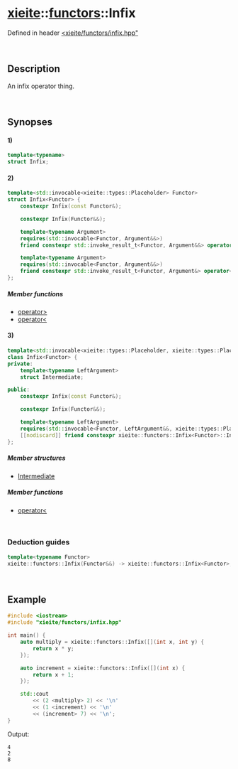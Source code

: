 # [xieite](../../xieite.md)\:\:[functors](../../functors.md)\:\:Infix
Defined in header [<xieite/functors/infix.hpp"](../../../include/xieite/functors/infix.hpp)

&nbsp;

## Description
An infix operator thing.

&nbsp;

## Synopses
#### 1)
```cpp
template<typename>
struct Infix;
```
#### 2)
```cpp
template<std::invocable<xieite::types::Placeholder> Functor>
struct Infix<Functor> {
    constexpr Infix(const Functor&);

    constexpr Infix(Functor&&);

    template<typename Argument>
    requires(std::invocable<Functor, Argument&&>)
    friend constexpr std::invoke_result_t<Functor, Argument&&> operator>(const xieite::functors::Infix<Functor>&, Argument&&);

    template<typename Argument>
    requires(std::invocable<Functor, Argument&&>)
    friend constexpr std::invoke_result_t<Functor, Argument&> operator<(Argument&&, const xieite::functors::Infix<Functor>&);
};
```
##### Member functions
- [operator>](./structures/infix/2/operators/more.md)
- [operator<](./structures/infix/2/operators/less.md)
#### 3)
```cpp
template<std::invocable<xieite::types::Placeholder, xieite::types::Placeholder> Functor>
class Infix<Functor> {
private:
    template<typename LeftArgument>
    struct Intermediate;

public:
    constexpr Infix(const Functor&);

    constexpr Infix(Functor&&);

    template<typename LeftArgument>
    requires(std::invocable<Functor, LeftArgument&&, xieite::types::Placeholder>)
    [[nodiscard]] friend constexpr xieite::functors::Infix<Functor>::Intermediate<LeftArgument&&> operator<(LeftArgument&&, const xieite::functors::Infix<Functor>&);
};
```
##### Member structures
- [Intermediate](./structures/infix/3/intermediate.md)
##### Member functions
- [operator<](./structures/infix/3/operators/less.md)

&nbsp;

### Deduction guides
```cpp
template<typename Functor>
xieite::functors::Infix(Functor&&) -> xieite::functors::Infix<Functor>;
```

&nbsp;

## Example
```cpp
#include <iostream>
#include "xieite/functors/infix.hpp"

int main() {
    auto multiply = xieite::functors::Infix([](int x, int y) {
        return x * y;
    });

    auto increment = xieite::functors::Infix([](int x) {
        return x + 1;
    });

    std::cout
        << (2 <multiply> 2) << '\n'
        << (1 <increment) << '\n'
        << (increment> 7) << '\n';
}
```
Output:
```
4
2
8
```
